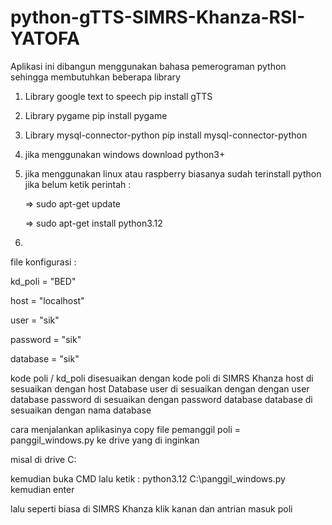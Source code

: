 # python-gTTS-SIMRS-Khanza-RSI-YATOFA
Aplikasi ini dibangun menggunakan bahasa pemerograman python sehingga membutuhkan beberapa library
1. Library google text to speech
   pip install gTTS

2. Library pygame
   pip install pygame

3. Library mysql-connector-python
   pip install mysql-connector-python

4. jika menggunakan windows download python3+
   
5. jika menggunakan linux atau raspberry biasanya sudah terinstall python jika belum ketik perintah :

   => sudo apt-get update
   
   => sudo apt-get install python3.12

7. 

file konfigurasi :

kd_poli = "BED"

host = "localhost"

user = "sik"

password = "sik"

database = "sik"


kode poli / kd_poli disesuaikan dengan kode poli di SIMRS Khanza
host di sesuaikan dengan host Database
user di sesuaikan dengan dengan user database
password di sesuaikan dengan password database
database di sesuaikan dengan nama database

cara menjalankan aplikasinya copy file pemanggil poli = panggil_windows.py ke drive yang di inginkan

misal di drive C:

kemudian buka CMD lalu ketik : python3.12 C:\panggil_windows.py kemudian enter

lalu seperti biasa di SIMRS Khanza klik kanan dan antrian masuk poli
